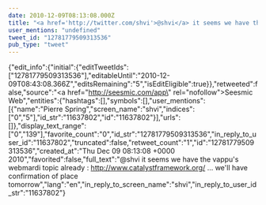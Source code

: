 ```yaml
---
date: 2010-12-09T08:13:08.000Z
title: "<a href='http://twitter.com/shvi'>@shvi</a> it seems we have the vappu's webmardi topic already : http://www.catalystframework.org/ ... we'll have confirmation of place tomorrow″"
user_mentions: "undefined"
tweet_id: "12781779509313536"
pub_type: "tweet"
---
```

{"edit_info":{"initial":{"editTweetIds":["12781779509313536"],"editableUntil":"2010-12-09T08:43:08.366Z","editsRemaining":"5","isEditEligible":true}},"retweeted":false,"source":"<a href=\"http://seesmic.com/app\" rel=\"nofollow\">Seesmic Web</a>","entities":{"hashtags":[],"symbols":[],"user_mentions":[{"name":"Pierre Spring","screen_name":"shvi","indices":["0","5"],"id_str":"11637802","id":"11637802"}],"urls":[]},"display_text_range":["0","139"],"favorite_count":"0","id_str":"12781779509313536","in_reply_to_user_id":"11637802","truncated":false,"retweet_count":"1","id":"12781779509313536","created_at":"Thu Dec 09 08:13:08 +0000 2010","favorited":false,"full_text":"@shvi it seems we have the vappu's webmardi topic already : http://www.catalystframework.org/ ... we'll have confirmation of place tomorrow","lang":"en","in_reply_to_screen_name":"shvi","in_reply_to_user_id_str":"11637802"}
